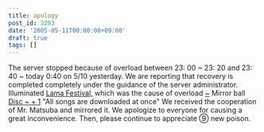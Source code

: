 ```yaml
---
title: apology
post_id: 3283
date: '2005-05-11T00:00:00+09:00'
draft: true
tags: []
---
```


The server stopped because of overload between 23: 00 ~ 23: 20 and 23: 40 ~ today 0:40 on 5/10 yesterday. We are reporting that recovery is completed completely under the guidance of the server administrator. Illuminated [Lama Festival,](http://lama.danmaq.com/lama/) which was the cause of overload [~](http://lama.danmaq.com/lama/) Mirror ball [Disc ~ + 1](http://lama.danmaq.com/lama/) "All songs are downloaded at once" We received the cooperation of Mr. Matsuba and mirrored it. We apologize to everyone for causing a great inconvenience. Then, please continue to appreciate ⑨ new poison.
